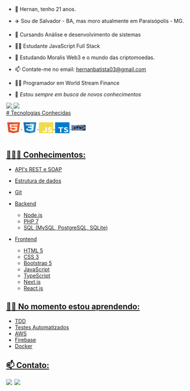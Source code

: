 - 👨‍ ‍Hernan, tenho 21 anos.
- ✈️ Sou de Salvador - BA, mas moro atualmente em Paraisópolis - MG.
- 📘 Cursando Análise e desenvolvimento de sistemas
- 👨‍🎓 Estudante JavaScript Full Stack
- 🌱 Estudando Moralis Web3 e o mundo das criptomoedas.
- 📫 Contate-me no email: hernanbatista03@gmail.com

- 👨‍💻 Programador em World Stream Finance
- 🚀 *Estou sempre em busca de novos conhecimentos*

 <div>
  <a href="https://github.com/hernanb13">
  <img height="160em" src="https://github-readme-stats.vercel.app/api?username=HernanBatista&show_icons=true&theme=radical&include_all_commits=true&count_private=true"/>
  <img height="160em" src="https://github-readme-stats.vercel.app/api/top-langs/?username=HernanBatista&layout=compact&langs_count=7&theme=radical"/>
 </div>
# Tecnologias Conhecidas
  <div style="display: inline_block"><br>
   <img align="center" alt="HTML" height="30" width="40" src="https://raw.githubusercontent.com/devicons/devicon/master/icons/html5/html5-original.svg">
   <img align="center" alt="CSS" height="30" width="40" src="https://raw.githubusercontent.com/devicons/devicon/master/icons/css3/css3-original.svg">
   <img align="center" alt="-Js" height="30" width="40" src="https://raw.githubusercontent.com/devicons/devicon/master/icons/javascript/javascript-plain.svg">
   <img align="center" alt="typescript" height="30" width="40" src="https://raw.githubusercontent.com/devicons/devicon/master/icons/typescript/typescript-original.svg">
   <img align="center" alt="PHP7" height="30" width="40" src="https://raw.githubusercontent.com/devicons/devicon/master/icons/php/php-original.svg">
    </div>
   <br>


##  👨🏽‍💻 Conhecimentos: 
- API's REST e SOAP
- Estrutura de dados
- Git
- Backend
  - Node.js
  - PHP 7
  - SQL (MySQL, PostgreSQL, SQLite)

- Frontend
  - HTML 5
  - CSS 3
  - Bootstrap 5
  - JavaScript
  - TypeScript
  - Next.js
  - React.js

## 👨‍🎓 No momento estou aprendendo: 
 
- TDD
- Testes Automatizados
- AWS
- Firebase
- Docker

## 📫 Contato: 
<div>
<a href="https://www.linkedin.com/in/">
  <img align="left" width="22px" src="https://cdn.jsdelivr.net/npm/simple-icons@v3/icons/linkedin.svg" />
<a href="mailto:hernanbatista03@gmail.com">
  <img align="left" width="22px" src="https://cdn.jsdelivr.net/npm/simple-icons@3.12.4/icons/gmail.svg" />
</div>
